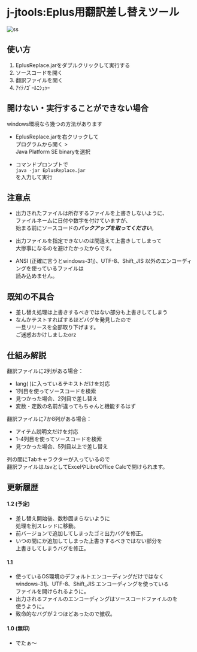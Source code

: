 # j-jtools:Eplus用翻訳差し替えツール
![ss](https://i.imgur.com/PYIxSZs.png)
## 使い方
1. EplusReplace.jarをダブルクリックして実行する  
2. ソースコードを開く
3. 翻訳ファイルを開く
4. ｱｲﾃﾉｺﾞｰﾙﾆｼｭｩｰ

## 開けない・実行することができない場合
windows環境なら幾つの方法があります
- EplusReplace.jarを右クリックして  
	プログラムから開く >  
	Java Platform SE binaryを選択  

- コマンドプロンプトで  
	```java -jar EplusReplace.jar```  
	を入力して実行

## 注意点
- 出力されたファイルは所存するファイルを上書きしないように、  
  ファイルネームに日付や数字を付けていますが、  
  始まる前にソースコードの***バックアップを取ってください***。 

- 出力ファイルを指定できないのは間違えて上書きしてしまって  
  大惨事になるのを避けたかったからです。
  
- ANSI (正確に言うとwindows-31j)、UTF-8、Shift_JIS 以外のエンコーディングを使っているファイルは  
  読み込めません。

## 既知の不具合
- 差し替え処理は上書きするべきではない部分も上書きしてしまう  
- なんかテストすればするほどバグを発見したので  
  一旦リリースを全部取り下げます。  
  ご迷惑おかけしましたorz

## 仕組み解説
翻訳ファイルに2列がある場合：
- lang( )に入っているテキストだけを対応
- 1列目を使ってソースコードを検索
- 見つかった場合、2列目で差し替え
- 変数・定数の名前が違ってもちゃんと機能するはず

翻訳ファイルに7か8列がある場合：
- アイテム説明文だけを対応
- 1-4列目を使ってソースコードを検索
- 見つかった場合、5列目以上で差し替え

列の間にTabキャラクターが入っているので  
翻訳ファイルは.tsvとしてExcelやLibreOffice Calcで開けられます。

## 更新履歴
#### 1.2 (予定)
- 差し替え開始後、数秒固まらないように  
  処理を別スレッドに移動。
- 前バージョンで追加してしまったゴミ出力バグを修正。
- いつの間にか追加してしまった上書きするべきではない部分を  
  上書きしてしまうバグを修正。
#### 1.1
- 使っているOS環境のデフォルトエンコーディングだけではなく  
  windows-31j、UTF-8、Shift_JIS エンコーディングを使っている  
  ファイルを開けられるように。   
- 出力されるファイルのエンコーディングはソースコードファイルのを  
  使うように。  
- 致命的なバグが２つほどあったので撤収。
#### 1.0 (無印)  
- でたぁ～

